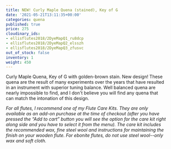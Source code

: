 ```yaml
---
title: NEW! Curly Maple Quena (stained), Key of G
date: '2021-05-21T13:11:35+00:00'
categories: quena
published: true
price: 275
cloudinary_ids:
- ellisflutes2018/2DyeMapQ1_ru8dcp
- ellisflutes2018/2DyeMapQ2_elsszh
- ellisflutes2018/2DyeMapQ3_zfusvc
out_of_stock: false
inventory: 1
weight: 450
---
```


Curly Maple Quena, Key of G with golden-brown stain.  New design! These quena are the result of many experiments over the years that have resulted in an instrument with superior tuning balance.   Well balanced quena are nearly impossible to find, and I don't believe you will find any quena that can match the intonation of this design.

*For all flutes, I recommend one of my Flute Care Kits.  They are only available as an add-on purchase at the time of checkout (after you have pressed the “Add to cart” button you will see the option for the care kit right along side and you have to select it from the menu). The care kit includes the recommended wax, fine steel wool and instructions for maintaining the finish on your wooden flute.  For ebonite flutes, do not use steel wool--only wax and soft cloth.*